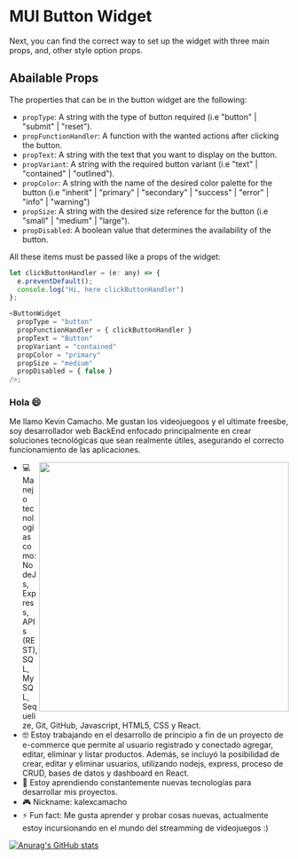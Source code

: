 # MUI Button Widget

Next, you can find the correct way to set up the widget with three main props, and, other style option props.

## Abailable Props

The properties that can be in the button widget are the following:

- `propType`: A string with the type of button required (i.e "button" | "submit" | "reset").
- `propFunctionHandler`: A function with the wanted actions after clicking the button.
- `propText`: A string with the text that you want to display on the button.
- `propVariant`: A string with the required button variant (i.e "text" | "contained" | "outlined").
- `propColor`: A string with the name of the desired color palette for the button (i.e "inherit" | "primary" | "secondary" | "success" | "error" | "info" | "warning")
- `propSize`: A string with the desired size reference for the button (i.e "small" | "medium" | "large").
- `propDisabled`: A boolean value that determines the availability of the button.

All these items must be passed like a props of the widget:

```js
let clickButtonHandler = (e: any) => {
  e.preventDefault();
  console.log("Hi, here clickButtonHandler")
};

<ButtonWidget
  propType = "button"
  propFunctionHandler = { clickButtonHandler }
  propText = "Button"
  propVariant = "contained"
  propColor = "primary"
  propSize = "medium"
  propDisabled = { false }
/>;
```


### Hola 😄

Me llamo Kevin Camacho. Me gustan los videojuegoos y el ultimate freesbe, soy desarrollador web BackEnd enfocado principalmente en crear soluciones tecnológicas que sean realmente útiles, asegurando el correcto funcionamiento de las aplicaciones. 

<img src="https://user-images.githubusercontent.com/97989061/164719491-d844a091-c763-4dc8-b220-f7256989adeb.png" align="right" width=450px></img>

- 💻 Manejo tecnologías como: NodeJs, Express, APIs (REST), SQL, MySQL, Sequelize, Git, GitHub, Javascript, HTML5, CSS y React.
- 🤓 Estoy trabajando en el desarrollo de principio a fin de un proyecto de e-commerce que permite al usuario registrado y conectado agregar, editar, eliminar y listar productos. Además, se incluyó la posibilidad de crear, editar y eliminar usuarios, utilizando nodejs, express, proceso de CRUD, bases de datos y dashboard en React.
- 🧠 Estoy aprendiendo constantemente nuevas tecnologías para desarrollar mis proyectos.
- 🎮 Nickname: kalexcamacho 
- ⚡ Fun fact: Me gusta aprender y probar cosas nuevas, actualmente estoy incursionando en el mundo del streamming de videojuegos :) 

[![Anurag's GitHub stats](https://github-readme-stats.vercel.app/api?username=kalexcamacho&hide=stars&show_icons=true&theme=tokyonight&border_radius=10px&hide_border=true)](https://github.com/anuraghazra/github-readme-stats)
